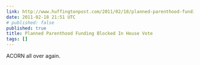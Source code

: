 ```yaml
---
link: http://www.huffingtonpost.com/2011/02/18/planned-parenthood-fundin_n_825258.html
date: 2011-02-18 21:51 UTC
# published: false
published: true
title: Planned Parenthood Funding Blocked In House Vote
tags: []
---
```


ACORN all over again.
